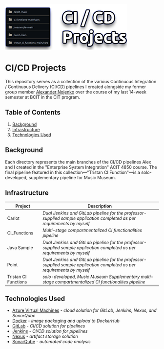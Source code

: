 ![CI/CD Projects](https://github.com/Baplaa/ci-cd-projs/blob/main/assets/ci_cd_projs.png)

# CI/CD Projects

This repository serves as a collection of the various Continuous Integration / Continuous Delivery (CI/CD) pipelines I created alongside my former group member [Alexander Nojenko](https://www.linkedin.com/in/alexvnojenko/) over the course of my last 14-week semester at BCIT in the CIT program.

## Table of Contents
1. [Background](#background)
2. [Infrastructure](#infrastructure)
3. [Technologies Used](#technologies-used)

## Background

Each directory represents the main branches of the CI/CD pipelines Alex and I created in the "Enterprise System Integration" ACIT 4850 course. The final pipeline featured in this collection—"Tristan CI Function"—is a solo-developed, supplementary pipeline for Music Museum.

## Infrastructure

**Project**  | **Description**
------------- | -------------
Carlot  | *Dual Jenkins and GitLab pipeline for the professor-supplied sample application completed as per requirements by myself*
CI_Functions  | *Multi-stage compartmentalized CI functionalities pipeline*
Java Sample  | *Dual Jenkins and GitLab pipeline for the professor-supplied sample application completed as per requirements by myself*
Point  | *Dual Jenkins and GitLab pipeline for the professor-supplied sample application completed as per requirements by myself*
Tristan CI Functions  | *solo-developed, Music Museum Supplementary multi-stage compartmentalized CI functionalites pipeline*

## Technologies Used
- [Azure Virtual Machines](https://azure.microsoft.com/en-ca/products/virtual-machines) - *cloud solution for GitLab, Jenkins, Nexus, and SonarQube*
- [Docker](https://www.docker.com/) - *image packaging and upload to DockerHub*
- [GitLab](https://about.gitlab.com/) - *CI/CD solution for pipelines*
- [Jenkins](https://www.jenkins.io/) - *CI/CD solution for pipelines*
- [Nexus](https://www.sonatype.com/products/sonatype-nexus-repository) - *artifact storage solution*
- [SonarQube](https://www.sonarsource.com/products/sonarqube/) - *automated code analysis*
